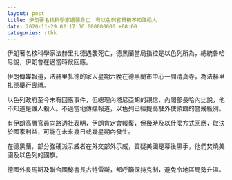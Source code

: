 ```yaml
---
layout: post
title: 伊朗著名核科學家遇襲身亡　有以色列官員稱不知誰殺人
date: 2020-11-29 02:17:36.000000000 +08:00
categories: rthk
---
```


伊朗著名核科學家法赫里扎德遇襲死亡，德黑蘭當局指控是以色列所為，總統魯哈尼說，伊朗會在適當時候回應。

伊朗傳媒報道，法赫里扎德的家人星期六晚在德黑蘭市中心一間清真寺，為法赫里扎德舉行喪禮。

以色列政府至今未有回應事件，但總理內塔尼亞胡的親信、內閣部長哈內比說，他不知道是誰人殺人。不過當地傳媒報道，以色列已經提高駐外使領館的警戒級別。

有伊朗高層官員向路透社表明，伊朗肯定會報復，但幾時及以什麼方式回應，取決於國家利益，可能在未來幾日或幾星期內發生。

在德黑蘭，部分強硬派示威者在外交部外示威，質疑美國是幕後黑手，他們焚燒美國及以色列的國旗。

德國外長馬斯及聯合國秘書長古特雷斯，都呼籲保持克制，避免令地區局勢升溫。
